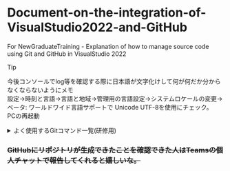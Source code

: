 # Document-on-the-integration-of-VisualStudio2022-and-GitHub
For NewGraduateTraining - Explanation of how to manage source code using Git and GitHub in VisualStudio 2022
> [!TIP]
> 今後コンソールでlog等を確認する際に日本語が文字化けして何が何だか分からなくならないようにメモ  
> 設定->時刻と言語->言語と地域->管理用の言語設定->システムロケールの変更->ベータ: ワールドワイド言語サポートで Unicode UTF-8を使用にチェック。  
> PCの再起動

<details>

<summary>よく使用するGitコマンド一覧(研修用)</summary>

``` 
git help
``` 
　コマンド一覧を表示
 
```
git コマンド名 --help
``` 
　そのコマンドの使用方法、オプションを詳しくみられる(WEBに遷移する)
 
``` 
git status
``` 
　今編集追加しているファイルを表示

 ``` 
git add ファイル名
``` 
　指定したファイルをステージング
 
 ```
git add -A
``` 
　新規追加、更新、削除のファイルをステージング

 ``` 
git add -u
``` 
　更新、削除のファイルのステージング

``` 
git commit -m "コミットメッセージ入力"
``` 
　コミットする際のコマンド

``` 
git log
``` 
　commit履歴の表示(履歴を見終わったらqで戻れる。

```
git push origin
``` 
　リモートリポジトリにプッシュ 

 </details>

### ~~GitHubにリポジトリが生成できたことを確認できた人はTeamsの個人チャットで報告してくれると嬉しいな。~~
